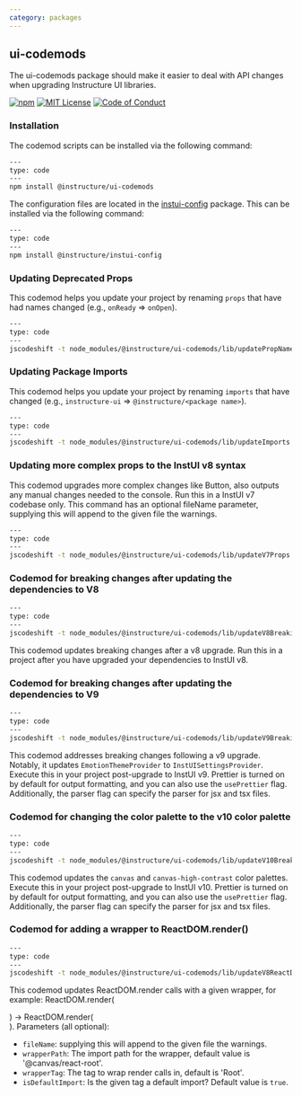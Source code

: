 ```yaml
---
category: packages
---
```


## ui-codemods

The ui-codemods package should make it easier to deal with API changes when upgrading Instructure UI libraries.

[![npm][npm]][npm-url]
[![MIT License][license-badge]][license]
[![Code of Conduct][coc-badge]][coc]

### Installation

The codemod scripts can be installed via the following command:

```sh
---
type: code
---
npm install @instructure/ui-codemods
```

The configuration files are located in the [instui-config](#instui-config) package.
This can be installed via the following command:

```sh
---
type: code
---
npm install @instructure/instui-config
```

### Updating Deprecated Props

This codemod helps you update your project by renaming `props` that have had names changed (e.g., `onReady` => `onOpen`).

```sh
---
type: code
---
jscodeshift -t node_modules/@instructure/ui-codemods/lib/updatePropNames.ts <path> --config=node_modules/@instructure/instui-config/codemod-configs/v<version number ex. 5 or 6>/propNames.config.json
```

### Updating Package Imports

This codemod helps you update your project by renaming `imports` that have changed (e.g., `instructure-ui` => `@instructure/<package name>`).

```sh
---
type: code
---
jscodeshift -t node_modules/@instructure/ui-codemods/lib/updateImports.ts <path> --config=node_modules/@instructure/instui-config/codemod-configs/v<version number ex. 5 or 6>/imports.config.js
```

### Updating more complex props to the InstUI v8 syntax

This codemod upgrades more complex changes like Button, also outputs any manual changes needed to the console. Run this in a InstUI v7 codebase only. This command has an optional fileName parameter, supplying this will append to the given file the warnings.

```sh
---
type: code
---
jscodeshift -t node_modules/@instructure/ui-codemods/lib/updateV7Props.ts <path> -fileName updateV7PropsWarnings.txt
```

### Codemod for breaking changes after updating the dependencies to V8

```sh
---
type: code
---
jscodeshift -t node_modules/@instructure/ui-codemods/lib/updateV8Breaking.ts <path>
```

This codemod updates breaking changes after a v8 upgrade. Run this in a project after you have upgraded your dependencies to InstUI v8.

### Codemod for breaking changes after updating the dependencies to V9

```sh
---
type: code
---
jscodeshift -t node_modules/@instructure/ui-codemods/lib/updateV9Breaking.ts <path> --parser=tsx --usePrettier=false
```

This codemod addresses breaking changes following a v9 upgrade. Notably, it updates `EmotionThemeProvider` to `InstUISettingsProvider`. Execute this in your project post-upgrade to InstUI v9. Prettier is turned on by default for output formatting, and you can also use the `usePrettier` flag. Additionally, the parser flag can specify the parser for jsx and tsx files.

### Codemod for changing the color palette to the v10 color palette

```sh
---
type: code
---
jscodeshift -t node_modules/@instructure/ui-codemods/lib/updateV10Breaking.ts <path> --parser=tsx --usePrettier=false
```

This codemod updates the `canvas` and `canvas-high-contrast` color palettes. Execute this in your project post-upgrade to InstUI v10. Prettier is turned on by default for output formatting, and you can also use the `usePrettier` flag. Additionally, the parser flag can specify the parser for jsx and tsx files.

### Codemod for adding a wrapper to ReactDOM.render()

```sh
---
type: code
---
jscodeshift -t node_modules/@instructure/ui-codemods/lib/updateV8ReactDOM.ts <path> -fileName updateV8ReactDOM.txt
```

This codemod updates ReactDOM.render calls with a given wrapper, for example:
ReactDOM.render(<div />) -> ReactDOM.render(<Root><div /></Root>).
Parameters (all optional):

- `fileName`: supplying this will append to the given file the warnings.
- `wrapperPath`: The import path for the wrapper, default value is '@canvas/react-root'.
- `wrapperTag`: The tag to wrap render calls in, default is 'Root'.
- `isDefaultImport`: Is the given tag a default import? Default value is `true`.

[npm]: https://img.shields.io/npm/v/@instructure/ui-codemods.svg
[npm-url]: https://npmjs.com/package/@instructure/ui-codemods
[license-badge]: https://img.shields.io/npm/l/instructure-ui.svg?style=flat-square
[license]: https://github.com/instructure/instructure-ui/blob/master/LICENSE
[coc-badge]: https://img.shields.io/badge/code%20of-conduct-ff69b4.svg?style=flat-square
[coc]: https://github.com/instructure/instructure-ui/blob/master/CODE_OF_CONDUCT.md
